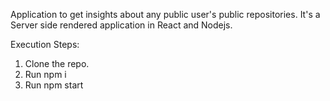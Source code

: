 Application to get insights about any public user's public repositories.
It's a Server side rendered application in React and Nodejs.

Execution Steps:

1. Clone the repo.
2. Run npm i
3. Run npm start



